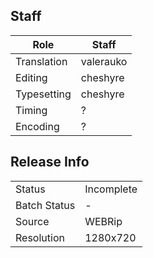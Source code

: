 ## Staff

| Role        | Staff     |
|-------------|-----------|
| Translation | valerauko |
| Editing     | cheshyre  |
| Typesetting | cheshyre  |
| Timing      | ?         |
| Encoding    | ?         |

## Release Info

|              |            |
|--------------|------------|
| Status       | Incomplete |
| Batch Status | -          |
| Source       | WEBRip     |
| Resolution   | 1280x720   |
